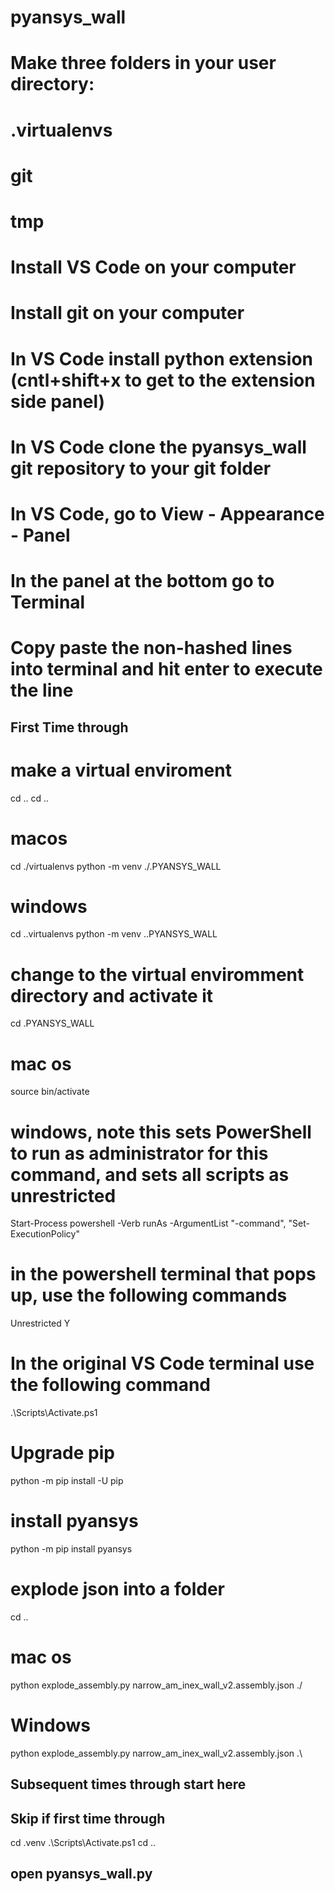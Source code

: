 # pyansys_wall

# Make three folders in your user directory:
# .virtualenvs
# git
# tmp

# Install VS Code on your computer
# Install git on your computer
# In VS Code install python extension (cntl+shift+x to get to the extension side panel)
# In VS Code clone the pyansys_wall git repository to your git folder

# In VS Code, go to View - Appearance - Panel
# In the panel at the bottom go to Terminal
# Copy paste the non-hashed lines into terminal and hit enter to execute the line

## First Time through
# make a virtual enviroment
cd ..
cd ..

# macos
cd ./virtualenvs
python -m venv ./.PYANSYS_WALL
# windows
cd .\.virtualenvs
python -m venv .\.PYANSYS_WALL

# change to the virtual enviromment directory and activate it
cd .PYANSYS_WALL
# mac os
source bin/activate
# windows, note this sets PowerShell to run as administrator for this command, and sets all scripts as unrestricted
Start-Process powershell -Verb runAs -ArgumentList "-command", "Set-ExecutionPolicy"
# in the powershell terminal that pops up, use the following commands
Unrestricted
Y
# In the original VS Code terminal use the following command
.\Scripts\Activate.ps1

# Upgrade pip
python -m pip install -U pip

# install pyansys
python -m pip install pyansys

# explode json into a folder
cd ..
# mac os
python explode_assembly.py narrow_am_inex_wall_v2.assembly.json ./
# Windows
python explode_assembly.py narrow_am_inex_wall_v2.assembly.json .\


## Subsequent times through start here
## Skip if first time through
cd .venv
.\Scripts\Activate.ps1
cd ..

## open pyansys_wall.py
# 